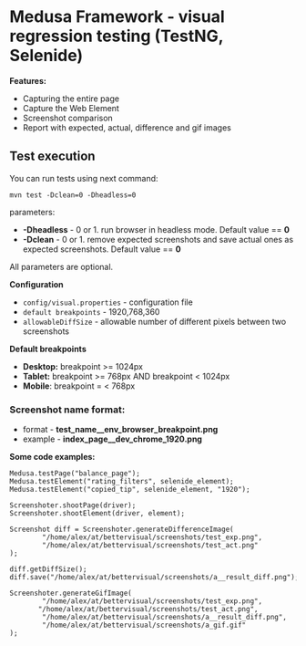 # Medusa Framework - visual regression testing (TestNG, Selenide) 

**Features:**

* Capturing the entire page
* Capture the Web Element
* Screenshot comparison
* Report with expected, actual, difference and gif images

## Test execution

You can run tests using next command:

`mvn test -Dclean=0 -Dheadless=0`

parameters:
- **-Dheadless** - 0 or 1. run browser in headless mode. Default value == **0**
- **-Dclean** - 0 or 1. remove expected screenshots and save actual ones as expected screenshots. Default value == **0**

All parameters are optional.

**Configuration**

- `config/visual.properties` - configuration file
- `default breakpoints` - 1920,768,360 
- `allowableDiffSize` - allowable number of different pixels between two screenshots

**Default breakpoints**

- **Desktop:** breakpoint >= 1024px
- **Tablet:** breakpoint >= 768px AND breakpoint < 1024px
- **Mobile**: breakpoint = < 768px

### Screenshot name format:

- format - **test_name__env_browser_breakpoint.png**
- example - **index_page__dev_chrome_1920.png**

**Some code examples:**

```
Medusa.testPage("balance_page");
Medusa.testElement("rating_filters", selenide_element);
Medusa.testElement("copied_tip", selenide_element, "1920"); 
```
  
```
Screenshoter.shootPage(driver);
Screenshoter.shootElement(driver, element);
```

```
Screenshot diff = Screenshoter.generateDifferenceImage(
        "/home/alex/at/bettervisual/screenshots/test_exp.png",
        "/home/alex/at/bettervisual/screenshots/test_act.png"
);

diff.getDiffSize();
diff.save("/home/alex/at/bettervisual/screenshots/a__result_diff.png");
```

```
Screenshoter.generateGifImage(
        "/home/alex/at/bettervisual/screenshots/test_exp.png",
       "/home/alex/at/bettervisual/screenshots/test_act.png",
        "/home/alex/at/bettervisual/screenshots/a__result_diff.png",
        "/home/alex/at/bettervisual/screenshots/a_gif.gif"
);
```    
    

